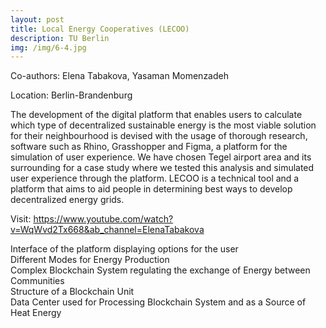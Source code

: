 ```yaml
---
layout: post
title: Local Energy Cooperatives (LECOO)
description: TU Berlin
img: /img/6-4.jpg
---
```


Co-authors: Elena Tabakova, Yasaman Momenzadeh

Location: Berlin-Brandenburg

The development of the digital platform that enables users to calculate which type of decentralized sustainable energy is the most viable solution for their neighbourhood is devised with the usage of thorough research, software such as Rhino, Grasshopper and Figma, a platform for the simulation of user experience. We have chosen Tegel airport area and its surrounding for a case study where we tested this analysis and simulated user experience through the platform. LECOO is a technical tool and a platform that aims to aid people in determining best ways to develop decentralized energy grids.

Visit: https://www.youtube.com/watch?v=WqWvd2Tx668&ab_channel=ElenaTabakova

<div class="img_row">
	<img class="col three" src="{{ site.baseurl }}/img/10-0.jpg" alt="" title="example image"/>
</div>
<div class="col three caption">
	Interface of the platform displaying options for the user
</div>



<div class="img_row">
	<img class="col three" src="{{ site.baseurl }}/img/10-2.jpg" alt="" title="example image"/>
</div>
<div class="col three caption">
	
</div>



<div class="img_row">
	<img class="col three" src="{{ site.baseurl }}/img/10-3.jpg" alt="" title="example image"/>
</div>
<div class="col three caption">
	 
</div>



<div class="img_row">
	<img class="col three" src="{{ site.baseurl }}/img/10-4.jpg" alt="" title="example image"/>
</div>
<div class="col three caption">
	
</div>



<div class="img_row">
	<img class="col three" src="{{ site.baseurl }}/img/10-5.jpg" alt="" title="example image"/>
</div>
<div class="col three caption">
	Different Modes for Energy Production
</div>



<div class="img_row">
	<img class="col three" src="{{ site.baseurl }}/img/10-6.jpg" alt="" title="example image"/>
</div>
<div class="col three caption">
	Complex Blockchain System regulating the exchange of Energy between Communities
</div>



<div class="img_row">
	<img class="col three" src="{{ site.baseurl }}/img/10-7.jpg" alt="" title="example image"/>
</div>
<div class="col three caption">
	Structure of a Blockchain Unit
</div>



<div class="img_row">
	<img class="col three" src="{{ site.baseurl }}/img/10-8.jpg" alt="" title="example image"/>
</div>
<div class="col three caption">
	Data Center used for Processing Blockchain System and as a Source of Heat Energy
</div>